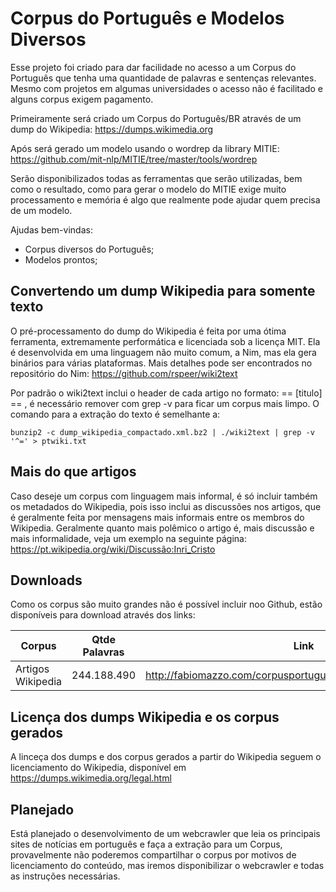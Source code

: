 # Corpus do Português e Modelos Diversos

Esse projeto foi criado para dar facilidade no acesso a um Corpus do Português que tenha uma quantidade de palavras e sentenças relevantes. Mesmo com projetos em algumas universidades o acesso não é facilitado e alguns corpus exigem pagamento. 

Primeiramente será criado um Corpus do Português/BR através de um dump do Wikipedia: https://dumps.wikimedia.org

Após será gerado um modelo usando o wordrep da library MITIE: https://github.com/mit-nlp/MITIE/tree/master/tools/wordrep

Serão disponibilizados todas as ferramentas que serão utilizadas, bem como o resultado, como para gerar o modelo do MITIE exige muito processamento e memória é algo que realmente pode ajudar quem precisa de um modelo.

Ajudas bem-vindas:

* Corpus diversos do Português;
* Modelos prontos; 

## Convertendo um dump Wikipedia para somente texto

O pré-processamento do dump do Wikipedia é feita por uma ótima ferramenta, extremamente performática e licenciada sob a licença MIT. Ela é desenvolvida em uma linguagem não muito comum, a Nim, mas ela gera binários para várias plataformas. Mais detalhes pode ser encontrados no repositório do Nim: https://github.com/rspeer/wiki2text

Por padrão o wiki2text inclui o header de cada artigo no formato: == [titulo] == , é necessário remover com grep -v para ficar um corpus mais limpo. O comando para a extração do texto é semelhante a:

``` bunzip2 -c dump_wikipedia_compactado.xml.bz2 | ./wiki2text | grep -v '^=' > ptwiki.txt ```

## Mais do que artigos

Caso deseje um corpus com linguagem mais informal, é só incluir também os metadados do Wikipedia, pois isso inclui as discussões nos artigos, que é geralmente feita por mensagens mais informais entre os membros do Wikipedia. Geralmente quanto mais polêmico o artigo é, mais discussão e mais informalidade, veja um exemplo na seguinte página: https://pt.wikipedia.org/wiki/Discussão:Inri_Cristo

## Downloads

Como os corpus são muito grandes não é possível incluir noo Github, estão disponíveis para download através dos links:

| Corpus            | Qtde Palavras | Link                                                          |
|-------------------|---------------|---------------------------------------------------------------|
| Artigos Wikipedia | 244.188.490   | http://fabiomazzo.com/corpusportugues/pt_wiki_244_188_490.zip |


## Licença dos dumps Wikipedia e os corpus gerados

A linceça dos dumps e dos corpus gerados a partir do Wikipedia seguem o licenciamento do Wikipedia, disponível em https://dumps.wikimedia.org/legal.html

## Planejado

Está planejado o desenvolvimento de um webcrawler que leia os principais sites de notícias em português e faça a extração para um Corpus, provavelmente não poderemos compartilhar o corpus por motivos de licenciamento do conteúdo, mas iremos disponibilizar o webcrawler e todas as instruções necessárias.
